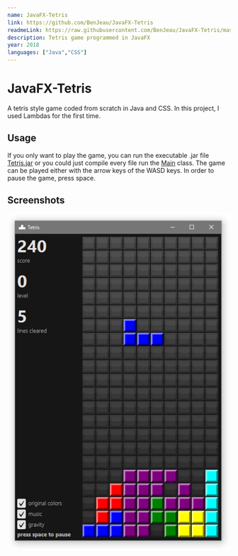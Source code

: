 ```yaml
---
name: JavaFX-Tetris
link: https://github.com/BenJeau/JavaFX-Tetris
readmeLink: https://raw.githubusercontent.com/BenJeau/JavaFX-Tetris/master/README.md
description: Tetris game programmed in JavaFX
year: 2018
languages: ["Java","CSS"]
---
```


# JavaFX-Tetris
A tetris style game coded from scratch in Java and CSS. In this project, I used Lambdas for the first time.

## Usage
If you only want to play the game, you can run the executable .jar file [Tetris.jar](Tetris.jar) or you could just compile every file run the [Main](Main.java) class. The game can be played either with the arrow keys of the WASD keys. In order to pause the game, press space.

## Screenshots
![Tetris](https://raw.githubusercontent.com/BenJeau/JavaFX-Tetris/master/screenshots/Tetris.png)